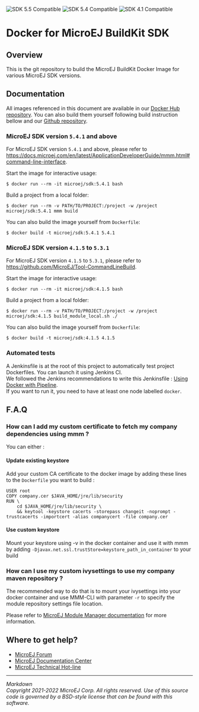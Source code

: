 ![SDK 5.5 Compatible](https://shields.microej.com/endpoint?url=https://repository.microej.com/packages/badges/sdk_5.5.json)
![SDK 5.4 Compatible](https://shields.microej.com/endpoint?url=https://repository.microej.com/packages/badges/sdk_5.4.json)
![SDK 4.1 Compatible](https://shields.microej.com/endpoint?url=https://repository.microej.com/packages/badges/sdk_4.1.json)

# Docker for MicroEJ BuildKit SDK

## Overview

This is the git repository to build the MicroEJ BuildKit Docker Image
for various MicroEJ SDK versions.

## Documentation

All images referenced in this document are available in our [Docker Hub repository](https://hub.docker.com/u/microej/).
You can also build them yourself following build instruction bellow and our [Github repository](https://github.com/MicroEJ/Tool-SDK-Docker).

### MicroEJ SDK version `5.4.1` and above

For MicroEJ SDK version `5.4.1` and above, please refer to
<https://docs.microej.com/en/latest/ApplicationDeveloperGuide/mmm.html#command-line-interface>.

Start the image for interactive usage:

``` console
$ docker run --rm -it microej/sdk:5.4.1 bash
```

Build a project from a local folder:

``` console
$ docker run --rm -v PATH/TO/PROJECT:/project -w /project microej/sdk:5.4.1 mmm build
```

You can also build the image yourself from `Dockerfile`:

``` console
$ docker build -t microej/sdk:5.4.1 5.4.1
```

### MicroEJ SDK version `4.1.5` to `5.3.1`

For MicroEJ SDK version `4.1.5` to `5.3.1`, please refer to
<https://github.com/MicroEJ/Tool-CommandLineBuild>.

Start the image for interactive usage:

``` console
$ docker run --rm -it microej/sdk:4.1.5 bash
```

Build a project from a local folder:

``` console
$ docker run --rm -v PATH/TO/PROJECT:/project -w /project microej/sdk:4.1.5 build_module_local.sh ./
```

You can also build the image yourself from `Dockerfile`:

``` console
$ docker build -t microej/sdk:4.1.5 4.1.5
```

### Automated tests

A Jenkinsfile is at the root of this project to automatically test  project Dockerfiles. You can launch it using Jenkins CI. \
We followed the Jenkins recommendations to write this Jenkinsfile : [Using Docker with Pipeline](https://www.jenkins.io/doc/book/pipeline/docker/). \
If you want to run it, you need to have at least one node labelled `docker`.

## F.A.Q

### How can I add my custom certificate to fetch my company dependencies using mmm ?

You can either :

#### Update existing keystore

Add your custom CA certificate to the docker image by adding these lines
to the `Dockerfile` you want to build :

``` console
USER root
COPY company.cer $JAVA_HOME/jre/lib/security
RUN \
    cd $JAVA_HOME/jre/lib/security \
    && keytool -keystore cacerts -storepass changeit -noprompt -trustcacerts -importcert -alias companycert -file company.cer
```

#### Use custom keystore

Mount your keystore using -v in the docker container and use it with mmm
by adding `-Djavax.net.ssl.trustStore=keystore_path_in_container` to
your build

### How can I use my custom ivysettings to use my company maven repository ?

The recommended way to do that is to mount your ivysettings into your
docker container and use MMM-CLI with parameter `-r` to specify the
module repository settings file location.

Please refer to [MicroEJ Module Manager
documentation](https://docs.microej.com/en/latest/SDKUserGuide/mmm.html)
for more information.

## Where to get help?

-   [MicroEJ Forum](https://forum.microej.com)
-   [MicroEJ Documentation Center](https://docs.microej.com)
-   [MicroEJ Technical Hot-line](https://www.microej.com/contact/#form_2)

---
_Markdown_  
_Copyright 2021-2022 MicroEJ Corp. All rights reserved._
_Use of this source code is governed by a BSD-style license that can be found with this software._